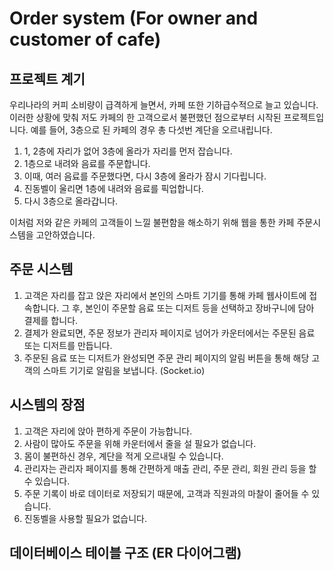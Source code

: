 # Order system (For owner and customer of cafe)

## 프로젝트 계기

우리나라의 커피 소비량이 급격하게 늘면서, 카페 또한 기하급수적으로 늘고 있습니다. 이러한 상황에 맞춰 저도 카페의 한 고객으로서 불편했던 점으로부터 시작된 프로젝트입니다.
예를 들어, 3층으로 된 카페의 경우 총 다섯번 계단을 오르내립니다.
1. 1, 2층에 자리가 없어 3층에 올라가 자리를 먼저 잡습니다.
2. 1층으로 내려와 음료를 주문합니다. 
3. 이때, 여러 음료를 주문했다면, 다시 3층에 올라가 잠시 기다립니다.
4. 진동벨이 울리면 1층에 내려와 음료를 픽업합니다.
5. 다시 3층으로 올라갑니다.

이처럼 저와 같은 카페의 고객들이 느낄 불편함을 해소하기 위해 웹을 통한 카페 주문시스템을 고안하였습니다.

## 주문 시스템

1. 고객은 자리를 잡고 앉은 자리에서 본인의 스마트 기기를 통해 카페 웹사이트에 접속합니다. 그 후, 본인이 주문할 음료 또는 디저트 등을 선택하고 장바구니에 담아 결제를 합니다.
2. 결제가 완료되면, 주문 정보가 관리자 페이지로 넘어가 카운터에서는 주문된 음료 또는 디저트를 만듭니다.
3. 주문된 음료 또는 디저트가 완성되면 주문 관리 페이지의 알림 버튼을 통해 해당 고객의 스마트 기기로 알림을 보냅니다. (Socket.io)

## 시스템의 장점

1. 고객은 자리에 앉아 편하게 주문이 가능합니다.
2. 사람이 많아도 주문을 위해 카운터에서 줄을 설 필요가 없습니다.
3. 몸이 불편하신 경우, 계단을 적게 오르내릴 수 있습니다.
4. 관리자는 관리자 페이지를 통해 간편하게 매출 관리, 주문 관리, 회원 관리 등을 할 수 있습니다.
5. 주문 기록이 바로 데이터로 저장되기 때문에, 고객과 직원과의 마찰이 줄어들 수 있습니다.
6. 진동벨을 사용할 필요가 없습니다.

## 데이터베이스 테이블 구조 (ER 다이어그램)


